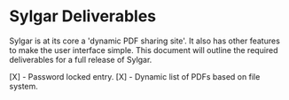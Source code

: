 # Sylgar Deliverables

Sylgar is at its core a 'dynamic PDF sharing site'.
It also has other features to make the user interface simple.
This document will outline the required deliverables for a full release of Sylgar.

[X] - Password locked entry.
[X] - Dynamic list of PDFs based on file system.
